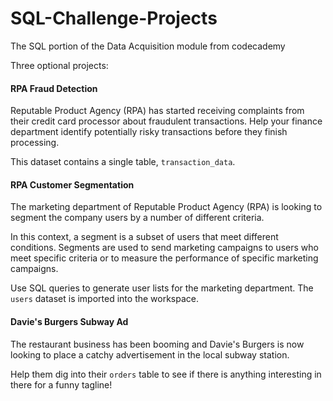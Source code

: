 # SQL-Challenge-Projects
The SQL portion of the Data Acquisition module from codecademy

Three optional projects:

#### RPA Fraud Detection
Reputable Product Agency (RPA) has started receiving complaints from their credit card processor about fraudulent transactions. Help your finance department identify potentially risky transactions before they finish processing.

This dataset contains a single table, `transaction_data`.

#### RPA Customer Segmentation
The marketing department of Reputable Product Agency (RPA) is looking to segment the company users by a number of different criteria.

In this context, a segment is a subset of users that meet different conditions. Segments are used to send marketing campaigns to users who meet specific criteria or to measure the performance of specific marketing campaigns.

Use SQL queries to generate user lists for the marketing department. The `users` dataset is imported into the workspace. 

#### Davie's Burgers Subway Ad
The restaurant business has been booming and Davie's Burgers is now looking to place a catchy advertisement in the local subway station.

Help them dig into their `orders` table to see if there is anything interesting in there for a funny tagline!
